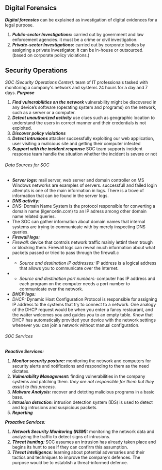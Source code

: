 ## Digital Forensics 
**_Digital forensics_** can be explained as investigation of digital evidences for a legal purpose. 
1. **_Public-sector Investigations:_** carried out by government and law enforcement agencies. it must be a crime or civil investigation.
2. **_Private-sector Investigations:_** carried out by corporate bodies by assigning a private investigator, it can be in-house or outsourced. (based on corporate policy violations.)

## Security Operations
_SOC (Security Operations Center):_ team of IT professionals tasked with monitoring a company's network and systems 24 hours for a day and 7 days.
**_Purpose_**
1. **_Find vulnerabilities on the network_** vulnerability might be discovered in any device’s software (operating system and programs) on the network, such as a server or a computer.
2. **_Detect unauthorized activity_** use clues such as geographic location to understand the users in correct manner and their credentials is not exploited.
3. **_Discover policy violations_** 
4. **_Detect intrusions_** attacker successfully exploiting our web application, user visiting a malicious site and getting their computer infected
5. **_Support with the incident response_** SOC team supports incident response team handle the situation whether the incident is severe or not

###### Data Sources for SOC 
- **_Server logs:_** mail server, web server and domain controller on MS Windows networks are examples of servers. successfull and failed login attempts is one of the main information in logs. There is a trove of information that can be found in the server logs.
- **_DNS activity:_** 
- _DNS:_ Domain Name System is the protocol responsible for converting a domain name (ilgencetin.com) to an IP adress among other domain name related queries.
- The SOC can gather information about domain names that internal systems are trying to communicate with by merely inspecting DNS queries.
- **_Firewall logs:_** 
- _Firewall:_ device that controls network traffic mainly lettinf them trough or blocking them. Firewall logs can reveal much information about what packets passed or tried to pass through the firewall.c
- - _Source and destination IP addresses:_ IP address is a logical address that allows you to communicate over the Internet.
- - _Source and destination port numbers:_ computer has IP address and each program on the computer needs a port number to communicate over the network.
- **_DHCP logs:_** 
- _DHCP:_ Dynamic Host Configuration Protocol is responsible for assigning IP address to the systems that try to connect to a network. One analogy of the DHCP request would be when you enter a fancy restaurant, and the waiter welcomes you and guides you to an empty table. Know that DHCP has automatically provided your device with the network settings whenever you can join a network without manual configuration.

###### SOC Services 
**_Reactive Services:_**
1. **_Monitor security posture:_** monitoring the network and computers for security alerts and notifications and responding to them as the need dictates.
2. **_Vulnerability Management:_**  finding vulnerabilities in the company systems and patching them. 
_they are not responsible for them but they assist to this process._
3. **_Malware Analysis:_** recover and detcting malicious programs in a basic base.
4. **_Intrusion detection:_** intrusion detection system (IDS) is used to detect and log intrusions and suspicious packets.
5. **_Reporting_**

**_Proactive Services:_**
1. **_Network Security Monitoring (NSM):_** monitoring the network data and analyzing the traffic to detect signs of intrusions.
2. **_Threat hunting:_** SOC assumes an intrusion has already taken place and begins its hunt to see if they can confirm this assumption.
3. **_Threat intelligence:_** learning about potential adversaries and their tactics and techniques to improve the company’s defences. The purpose would be to establish a threat-informed defence.

